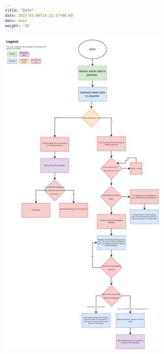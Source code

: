 ```yaml
---
title: "Data"
date: 2023-03-08T14:32:17+08:00
menu: main
weight: -99
---
```


![Scenario 1: Across columns](images/data_pipeline_with_srp.png)

